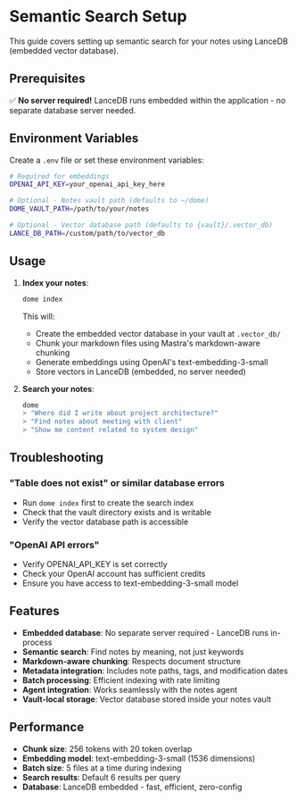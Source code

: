 # Semantic Search Setup

This guide covers setting up semantic search for your notes using LanceDB (embedded vector database).

## Prerequisites

✅ **No server required!** LanceDB runs embedded within the application - no separate database server needed.

## Environment Variables

Create a `.env` file or set these environment variables:

```bash
# Required for embeddings
OPENAI_API_KEY=your_openai_api_key_here

# Optional - Notes vault path (defaults to ~/dome)
DOME_VAULT_PATH=/path/to/your/notes

# Optional - Vector database path (defaults to {vault}/.vector_db)
LANCE_DB_PATH=/custom/path/to/vector_db
```

## Usage

1. **Index your notes**:
   ```bash
   dome index
   ```
   This will:
   - Create the embedded vector database in your vault at `.vector_db/`
   - Chunk your markdown files using Mastra's markdown-aware chunking
   - Generate embeddings using OpenAI's text-embedding-3-small
   - Store vectors in LanceDB (embedded, no server needed)

2. **Search your notes**:
   ```bash
   dome
   > "Where did I write about project architecture?"
   > "Find notes about meeting with client"
   > "Show me content related to system design"
   ```

## Troubleshooting

### "Table does not exist" or similar database errors
- Run `dome index` first to create the search index
- Check that the vault directory exists and is writable
- Verify the vector database path is accessible

### "OpenAI API errors"
- Verify OPENAI_API_KEY is set correctly
- Check your OpenAI account has sufficient credits
- Ensure you have access to text-embedding-3-small model

## Features

- **Embedded database**: No separate server required - LanceDB runs in-process
- **Semantic search**: Find notes by meaning, not just keywords
- **Markdown-aware chunking**: Respects document structure
- **Metadata integration**: Includes note paths, tags, and modification dates
- **Batch processing**: Efficient indexing with rate limiting
- **Agent integration**: Works seamlessly with the notes agent
- **Vault-local storage**: Vector database stored inside your notes vault

## Performance

- **Chunk size**: 256 tokens with 20 token overlap
- **Embedding model**: text-embedding-3-small (1536 dimensions)
- **Batch size**: 5 files at a time during indexing
- **Search results**: Default 6 results per query
- **Database**: LanceDB embedded - fast, efficient, zero-config